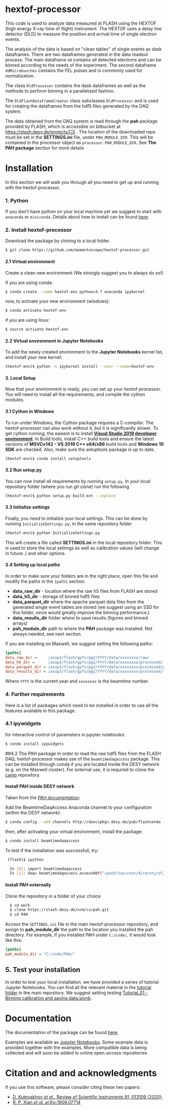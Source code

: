 
# hextof-processor
This code is used to analyze data measured at FLASH using the HEXTOF (high 
energy X-ray time of flight) instrument. The HEXTOF uses a delay line detector 
(DLD) to measure the position and arrival time of single electron events.

The analysis of the data is based on "clean tables" of single events as dask dataframes. 
There are two dataframes generated in the data readout process. 
The main dataframe `dd` contains all detected electrons and can be binned according to the needs of the experiment. 
The second dataframe `ddMicrobunches` contains the FEL pulses and is commonly used for normalization.

The class `DldProcessor` contains the dask dataframes as well as the methods to perform binning in a parallelized fashion.

The `DldFlashDataframeCreator` class subclasses `DldProcessor` and is used for creating the dataframes from the hdf5 files generated by the DAQ system. 

The data obtained from the DAQ system is read through the **pah** package provided by FLASH, which is accessible on bitbucket at https://stash.desy.de/projects/CS . The location of the downloaded repo must be set in the **SETTINGS.ini** file, under `PAH_MODULE_DIR`. This will be contained in the processor object as
`processor.PAH_MODULE_DIR`. See **The PAH package** section for more details


# Installation

In this section we will walk you through all you need to get up and running with the hextof-processor.
### 1. Python
If you don't have python on your local machine yet we suggest to start with `anaconda` or `miniconda`. 
Details about how to install can be found [here](https://docs.anaconda.com/anaconda/install/).

### 2. Install hextof-processor
Download the package by cloning to a local folder.

```bash
$ git clone https://github.com/momentoscope/hextof-processor.git
```
#### 2.1 Virtual environment
Create a clean new environment (We *strongly* suggest you to always do so!)

If you are using conda:
```bash
$ conda create --name hextof-env python=3.7 anaconda ipykernel
```
now, to activate your new environment (windows):
```bash
$ conda activate hextof-env
```
if you are using linux:
```bash
$ source activate hextof-env
```
#### 2.2 Virtual environment in Jupyter Notebooks

To add the newly created environment to the **Jupyter Notebooks** kernel list,
and install your new kernel:
```bash
(hextof-env)$ python -m ipykernel install --user --name=hextof-env
```

#### 3. Local Setup
Now that your environment is ready, you can set up your hextof-processor.
You will need to install all the requirements, and compile the cython modules. 

#### 3.1 Cython in Windows
To run under Windows, the Cython package requires a C-compiler. The hextof-processor can also work without it, but it is significantly slower.
To get cython running, the easiest is to install **[Visual Studio 2019 developer environment](https://visualstudio.microsoft.com/de/downloads)**. 
In Build tools, install C++ build tools and ensure the latest versions of **MSVCv142 - VS 2019 C++ x64/x86** build tools and **Windows 10 SDK** are checked. 
Also, make sure the setuptools package is up to date.
```bash
(hextof-env)$ conda install setuptools
```
#### 3.2 Run setup.py
You can now install all requirements by running `setup.py`. 
In your local repository folder (where you run git clone) run the following
```bash
(hextof-env)$ python setup.py build_ext --inplace
```
#### 3.3 Initialize settings

Finally, you need to initialize your local settings. This can be done by running 
`InitializeSettings.py`, in the same repository folder

```bash
(hextof-env)$ python InitializeSettings.py
```

This will create a file called **SETTINGS.ini** in the local repository folder. This is used to store the local settings as well as calibration values (will change in future..) and other options. 

#### 3.4 Setting up local paths
In order to make sure your folders are in the right place, open this file and modify the paths in the `[path]` section.
 * **data_raw_dir** - location where the raw h5 files from FLASH are stored
 * **data_h5_dir** - storage of binned hdf5 files
 * **data_parquet_dir** where the apache parquet data files from the generated single event tables are stored (we suggest using an SSD for this folder, since would greatly improve the binning performance.)
 * **data_results_dir** folder where to save results (figures and binned arrays)
 * **pah_module_dir** path to where the **PAH** package was installed. Not always needed, see next section.

if you are installing on Maxwell, we suggest setting the following paths:
```ini
[paths]
data_raw_dir =     /asap3/flash/gpfs/pg2/YYYY/data/xxxxxxxx/raw/
data_h5_dir =      /asap3/flash/gpfs/pg2/YYYY/data/xxxxxxxx/processed/
data_parquet_dir = /asap3/flash/gpfs/pg2/YYYY/data/xxxxxxxx/processed/parquet/
data_results_dir = /asap3/flash/gpfs/pg2/YYYY/data/xxxxxxxx/processed/*USER_NAME*/binned/
```
Where `YYYY` is the current year and `xxxxxxxx` is the beamtime number.

### 4. Further requirements
Here is a list of packages which need to be installed in order to use all the features available in this package.

### 4.1 ipywidgets
for interactive control of parameters in jupyter notebooks:

```bash
$ conda install ipywidgets
``` 


##4.2 The PAH package
In order to read the raw hdf5 files from the FLASH DAQ, hextof-processor makes use of the `beamtimedaqaccess` package.
This can be installed through conda if you are located inside the DESY network (e.g. on the Maxwell cluster).
For external use, it is requried to clone the [camp](https://stash.desy.de/projects/CS/repos/pah/browse) repository.

#### Install PAH inside DESY network

Taken from the [PAH documentation](https://stash.desy.de/projects/CS/repos/pah/browse):

Add the BeamtimeDaqAccess Anaconda channel to your configuration (within the DESY network):
```bash
$ conda config --add channels http://doocspkgs.desy.de/pub/flashconda
```
then, after activating your virtual environment, install the package:
```bash
$ conda install beamtimedaqaccess
```

To test if the installation was successfull, try:
```bash
 (flash)$ ipython

  In [0]: import beamtimedaqaccess
  In [1]: daq= beamtimedaqaccess.accessHdf("/path/too/root/direcoty/of/hdf/files")
```

#### Install PAH externally 

Clone the repository in a folder of your choice
```bash
  $ cd work
  $ clone https://stash.desy.de/scm/cs/pah.git
  $ cd PAH
```
Access the `SETTINGS.ini` file in the main hextof-processor repository, and assign to **pah_module_dir** the path to the location you installed the pah directory. 
For example, if you installed PAH under `C:/code/`, it would look like this:
```ini
[paths]
pah_module_dir = "C:/code/PAH/"
```
## 5. Test your installation
In order to test your local installation, we have provided a series of tutorial Jupyter Notebooks. 
You can find all the relevant material in the [tutorial folder](https://github.com/momentoscope/hextof-processor/tree/master/tutorial) in the main repository.
We suggest setting testing [Tutorial_01 - Binning calibration and saving data.ipynb](https://github.com/momentoscope/hextof-processor/blob/master/tutorial/Tutorial_01%20-%20Binning%20calibrating%20and%20saving%20data.ipynb).

# Documentation

The documentation of the package can be found [here](https://momentoscope.github.io/hextof-processor/).

Examples are available as [Jupyter Notebooks](https://github.com/momentoscope/hextof-processor/tree/master/tutorial).
Some example data is provided together with the examples. More compatible data is being collected and will soon be added to online open-access repositories.

# Citation and and acknowledgments 

If you use this software, please consider citing these two papers:
 * [D. Kutnyakhov *et al..* Review of Scientific Instruments 91, 013109 (2020);](https://aip.scitation.org/doi/full/10.1063/1.5118777)
 * [R. P. Xian *et al.* arXiv:1909.07714](https://arxiv.org/abs/1909.07714) 
